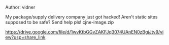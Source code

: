 Author: vidner

My package/supply delivery company just got hacked! Aren't static sites supposed to be safe? Send help pls! cjne-image.zip

https://drive.google.com/file/d/1wvKtbGGvZAKFJq3074UAnEN0zBgjJtv9/view?usp=share_link
